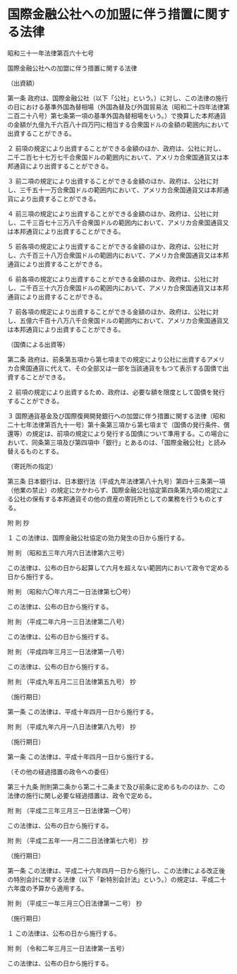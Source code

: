 # 国際金融公社への加盟に伴う措置に関する法律

昭和三十一年法律第百六十七号

国際金融公社への加盟に伴う措置に関する法律

（出資額）

第一条 政府は、国際金融公社（以下「公社」という。）に対し、この法律の施行の日における基準外国為替相場（外国為替及び外国貿易法（昭和二十四年法律第二百二十八号）第七条第一項の基準外国為替相場をいう。）で換算した本邦通貨の金額が九億九千六百八十四万円に相当する合衆国ドルの金額の範囲内において出資することができる。

２ 前項の規定により出資することができる金額のほか、政府は、公社に対し、二千二百七十七万七千合衆国ドルの範囲内において、アメリカ合衆国通貨又は本邦通貨により出資することができる。

３ 前二項の規定により出資することができる金額のほか、政府は、公社に対し、三千五十一万合衆国ドルの範囲内において、アメリカ合衆国通貨又は本邦通貨により出資することができる。

４ 前三項の規定により出資することができる金額のほか、政府は、公社に対し、二千三百七十三万八千合衆国ドルの範囲内において、アメリカ合衆国通貨又は本邦通貨により出資することができる。

５ 前各項の規定により出資することができる金額のほか、政府は、公社に対し、六千百三十八万合衆国ドルの範囲内において、アメリカ合衆国通貨又は本邦通貨により出資することができる。

６ 前各項の規定により出資することができる金額のほか、政府は、公社に対し、二千百三十六万合衆国ドルの範囲内において、アメリカ合衆国通貨又は本邦通貨により出資することができる。

７ 前各項の規定により出資することができる金額のほか、政府は、公社に対し、五億六千百十八万八千合衆国ドルの範囲内において、アメリカ合衆国通貨又は本邦通貨により出資することができる。

（国債による出資等）

第二条 政府は、前条第五項から第七項までの規定により公社に出資するアメリカ合衆国通貨に代えて、その全部又は一部を当該通貨をもつて表示する国債で出資することができる。

２ 前項の規定により出資するため、政府は、必要な額を限度として国債を発行することができる。

３ 国際通貨基金及び国際復興開発銀行への加盟に伴う措置に関する法律（昭和二十七年法律第百九十一号）第十条第三項から第七項まで（国債の発行条件、償還等）の規定は、前項の規定により発行する国債について準用する。この場合において、同条第三項及び第四項中「銀行」とあるのは、「国際金融公社」と読み替えるものとする。

（寄託所の指定）

第三条 日本銀行は、日本銀行法（平成九年法律第八十九号）第四十三条第一項（他業の禁止）の規定にかかわらず、国際金融公社協定第四条第九項の規定による公社の保有する本邦通貨その他の資産の寄託所としての業務を行うものとする。

附 則 抄

１ この法律は、国際金融公社協定の効力発生の日から施行する。

附 則 （昭和五三年六月六日法律第六三号）

この法律は、公布の日から起算して六月を超えない範囲内において政令で定める日から施行する。

附 則 （昭和六〇年六月二一日法律第七〇号）

この法律は、公布の日から施行する。

附 則 （平成二年六月一三日法律第二八号）

この法律は、公布の日から施行する。

附 則 （平成四年三月三一日法律第一八号）

この法律は、公布の日から施行する。

附 則 （平成九年五月二三日法律第五九号） 抄

（施行期日）

第一条 この法律は、平成十年四月一日から施行する。

附 則 （平成九年六月一八日法律第八九号） 抄

（施行期日）

第一条 この法律は、平成十年四月一日から施行する。

（その他の経過措置の政令への委任）

第三十九条 附則第二条から第二十二条まで及び前条に定めるもののほか、この法律の施行に関し必要な経過措置は、政令で定める。

附 則 （平成二三年三月三一日法律第一〇号）

この法律は、公布の日から施行する。

附 則 （平成二五年一一月二二日法律第七六号） 抄

（施行期日）

第一条 この法律は、平成二十六年四月一日から施行し、この法律による改正後の特別会計に関する法律（以下「新特別会計法」という。）の規定は、平成二十六年度の予算から適用する。

附 則 （平成三一年三月三〇日法律第一二号） 抄

（施行期日）

１ この法律は、公布の日から施行する。

附 則 （令和二年三月三一日法律第一五号）

この法律は、公布の日から施行する。
